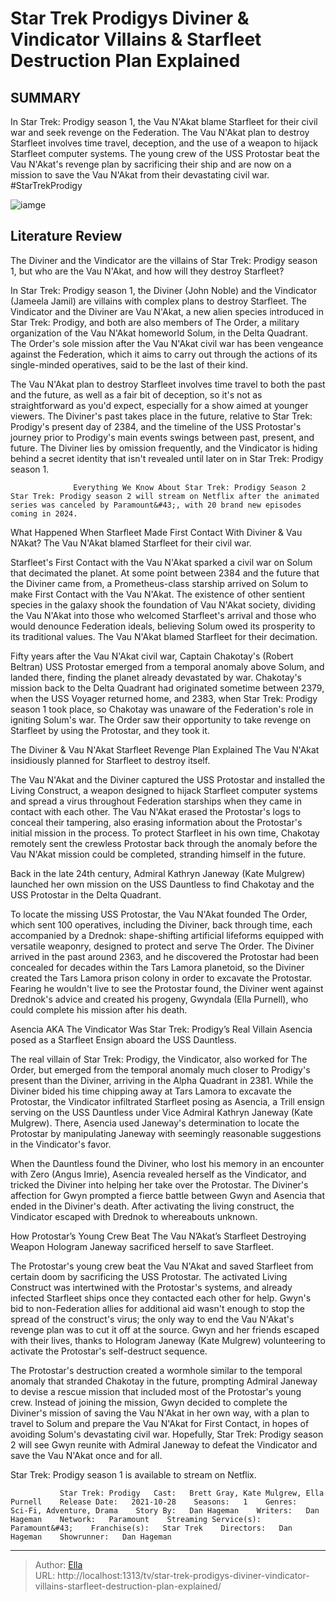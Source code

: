# Star Trek Prodigys Diviner &amp; Vindicator Villains &amp; Starfleet Destruction Plan Explained


## SUMMARY 



  In Star Trek: Prodigy season 1, the Vau N&#39;Akat blame Starfleet for their civil war and seek revenge on the Federation.   The Vau N&#39;Akat plan to destroy Starfleet involves time travel, deception, and the use of a weapon to hijack Starfleet computer systems.   The young crew of the USS Protostar beat the Vau N&#39;Akat&#39;s revenge plan by sacrificing their ship and are now on a mission to save the Vau N&#39;Akat from their devastating civil war. #StarTrekProdigy  

![iamge](https://static1.srcdn.com/wordpress/wp-content/uploads/2023/12/star-trek-prodigy-diviner-vindicator-starfleet-revenge-plan.jpg)

## Literature Review
The Diviner and the Vindicator are the villains of Star Trek: Prodigy season 1, but who are the Vau N&#39;Akat, and how will they destroy Starfleet?




In Star Trek: Prodigy season 1, the Diviner (John Noble) and the Vindicator (Jameela Jamil) are villains with complex plans to destroy Starfleet. The Vindicator and the Diviner are Vau N&#39;Akat, a new alien species introduced in Star Trek: Prodigy, and both are also members of The Order, a military organization of the Vau N&#39;Akat homeworld Solum, in the Delta Quadrant. The Order&#39;s sole mission after the Vau N&#39;Akat civil war has been vengeance against the Federation, which it aims to carry out through the actions of its single-minded operatives, said to be the last of their kind.




The Vau N&#39;Akat plan to destroy Starfleet involves time travel to both the past and the future, as well as a fair bit of deception, so it&#39;s not as straightforward as you&#39;d expect, especially for a show aimed at younger viewers. The Diviner&#39;s past takes place in the future, relative to Star Trek: Prodigy&#39;s present day of 2384, and the timeline of the USS Protostar&#39;s journey prior to Prodigy&#39;s main events swings between past, present, and future. The Diviner lies by omission frequently, and the Vindicator is hiding behind a secret identity that isn&#39;t revealed until later on in Star Trek: Prodigy season 1.

                  Everything We Know About Star Trek: Prodigy Season 2   Star Trek: Prodigy season 2 will stream on Netflix after the animated series was canceled by Paramount&#43;, with 20 brand new episodes coming in 2024.    


 What Happened When Starfleet Made First Contact With Diviner &amp; Vau N’Akat? 
The Vau N&#39;Akat blamed Starfleet for their civil war.
         




Starfleet&#39;s First Contact with the Vau N&#39;Akat sparked a civil war on Solum that decimated the planet. At some point between 2384 and the future that the Diviner came from, a Prometheus-class starship arrived on Solum to make First Contact with the Vau N&#39;Akat. The existence of other sentient species in the galaxy shook the foundation of Vau N&#39;Akat society, dividing the Vau N&#39;Akat into those who welcomed Starfleet&#39;s arrival and those who would denounce Federation ideals, believing Solum owed its prosperity to its traditional values. The Vau N&#39;Akat blamed Starfleet for their decimation.

Fifty years after the Vau N&#39;Akat civil war, Captain Chakotay&#39;s (Robert Beltran) USS Protostar emerged from a temporal anomaly above Solum, and landed there, finding the planet already devastated by war. Chakotay&#39;s mission back to the Delta Quadrant had originated sometime between 2379, when the USS Voyager returned home, and 2383, when Star Trek: Prodigy season 1 took place, so Chakotay was unaware of the Federation&#39;s role in igniting Solum&#39;s war. The Order saw their opportunity to take revenge on Starfleet by using the Protostar, and they took it.






 The Diviner &amp; Vau N&#39;Akat Starfleet Revenge Plan Explained 
The Vau N&#39;Akat insidiously planned for Starfleet to destroy itself.
         

The Vau N&#39;Akat and the Diviner captured the USS Protostar and installed the Living Construct, a weapon designed to hijack Starfleet computer systems and spread a virus throughout Federation starships when they came in contact with each other. The Vau N&#39;Akat erased the Protostar&#39;s logs to conceal their tampering, also erasing information about the Protostar&#39;s initial mission in the process. To protect Starfleet in his own time, Chakotay remotely sent the crewless Protostar back through the anomaly before the Vau N&#39;Akat mission could be completed, stranding himself in the future.



Back in the late 24th century, Admiral Kathryn Janeway (Kate Mulgrew) launched her own mission on the USS Dauntless to find Chakotay and the USS Protostar in the Delta Quadrant.







To locate the missing USS Protostar, the Vau N&#39;Akat founded The Order, which sent 100 operatives, including the Diviner, back through time, each accompanied by a Drednok: shape-shifting artificial lifeforms equipped with versatile weaponry, designed to protect and serve The Order. The Diviner arrived in the past around 2363, and he discovered the Protostar had been concealed for decades within the Tars Lamora planetoid, so the Diviner created the Tars Lamora prison colony in order to excavate the Protostar. Fearing he wouldn&#39;t live to see the Protostar found, the Diviner went against Drednok&#39;s advice and created his progeny, Gwyndala (Ella Purnell), who could complete his mission after his death.



 Asencia AKA The Vindicator Was Star Trek: Prodigy’s Real Villain 
Asencia posed as a Starfleet Ensign aboard the USS Dauntless.
         

The real villain of Star Trek: Prodigy, the Vindicator, also worked for The Order, but emerged from the temporal anomaly much closer to Prodigy&#39;s present than the Diviner, arriving in the Alpha Quadrant in 2381. While the Diviner bided his time chipping away at Tars Lamora to excavate the Protostar, the Vindicator infiltrated Starfleet posing as Asencia, a Trill ensign serving on the USS Dauntless under Vice Admiral Kathryn Janeway (Kate Mulgrew). There, Asencia used Janeway&#39;s determination to locate the Protostar by manipulating Janeway with seemingly reasonable suggestions in the Vindicator&#39;s favor.




When the Dauntless found the Diviner, who lost his memory in an encounter with Zero (Angus Imrie), Asencia revealed herself as the Vindicator, and tricked the Diviner into helping her take over the Protostar. The Diviner&#39;s affection for Gwyn prompted a fierce battle between Gwyn and Asencia that ended in the Diviner&#39;s death. After activating the living construct, the Vindicator escaped with Drednok to whereabouts unknown.



 How Protostar’s Young Crew Beat The Vau N’Akat’s Starfleet Destroying Weapon 
Hologram Janeway sacrificed herself to save Starfleet.
         

The Protostar&#39;s young crew beat the Vau N&#39;Akat and saved Starfleet from certain doom by sacrificing the USS Protostar. The activated Living Construct was intertwined with the Protostar&#39;s systems, and already infected Starfleet ships once they contacted each other for help. Gwyn&#39;s bid to non-Federation allies for additional aid wasn&#39;t enough to stop the spread of the construct&#39;s virus; the only way to end the Vau N&#39;Akat&#39;s revenge plan was to cut it off at the source. Gwyn and her friends escaped with their lives, thanks to Hologram Janeway (Kate Mulgrew) volunteering to activate the Protostar&#39;s self-destruct sequence.




The Protostar&#39;s destruction created a wormhole similar to the temporal anomaly that stranded Chakotay in the future, prompting Admiral Janeway to devise a rescue mission that included most of the Protostar&#39;s young crew. Instead of joining the mission, Gwyn decided to complete the Diviner&#39;s mission of saving the Vau N&#39;Akat in her own way, with a plan to travel to Solum and prepare the Vau N&#39;Akat for First Contact, in hopes of avoiding Solum&#39;s devastating civil war. Hopefully, Star Trek: Prodigy season 2 will see Gwyn reunite with Admiral Janeway to defeat the Vindicator and save the Vau N&#39;Akat once and for all.

Star Trek: Prodigy season 1 is available to stream on Netflix. 

               Star Trek: Prodigy   Cast:   Brett Gray, Kate Mulgrew, Ella Purnell    Release Date:   2021-10-28    Seasons:   1    Genres:    Sci-Fi, Adventure, Drama    Story By:   Dan Hageman    Writers:   Dan Hageman    Network:   Paramount    Streaming Service(s):   Paramount&#43;    Franchise(s):   Star Trek    Directors:   Dan Hageman    Showrunner:   Dan Hageman      

---

> Author: [Ella](https://instagram.hk.cn/)  
> URL: http://localhost:1313/tv/star-trek-prodigys-diviner-vindicator-villains-starfleet-destruction-plan-explained/  

